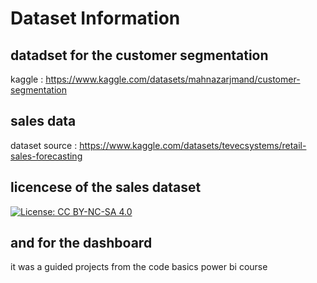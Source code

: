 # Dataset Information
## datadset for the customer segmentation 
kaggle :  https://www.kaggle.com/datasets/mahnazarjmand/customer-segmentation

## sales data 
dataset source : https://www.kaggle.com/datasets/tevecsystems/retail-sales-forecasting
## licencese of the sales dataset
[![License: CC BY-NC-SA 4.0](https://licensebuttons.net/l/by-nc-sa/4.0/88x31.png)](https://creativecommons.org/licenses/by-nc-sa/4.0/)
## and for the dashboard 
it was a guided projects from the code basics power bi course
